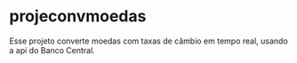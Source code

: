 # projeconvmoedas
Esse projeto converte moedas com taxas de câmbio em tempo real, usando a api do Banco Central.
